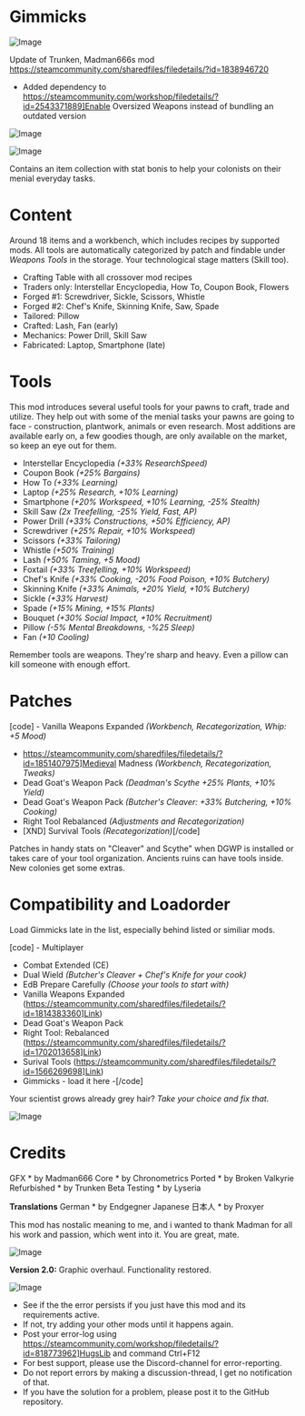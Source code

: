 # Gimmicks

![Image](https://i.imgur.com/buuPQel.png)

Update of Trunken, Madman666s mod
https://steamcommunity.com/sharedfiles/filedetails/?id=1838946720

- Added dependency to https://steamcommunity.com/workshop/filedetails/?id=2543371889]Enable Oversized Weapons instead of bundling an outdated version 

![Image](https://i.imgur.com/pufA0kM.png)

	
![Image](https://i.imgur.com/Z4GOv8H.png)


Contains an item collection with stat bonis to help your colonists on their menial everyday tasks.

# Content


Around 18 items and a workbench, which includes recipes by supported mods. All tools are automatically categorized by patch and findable under *Weapons  Tools* in the storage. Your technological stage matters (Skill too). 

 - Crafting Table with all crossover mod recipes
 - Traders only: Interstellar Encyclopedia, How To, Coupon Book, Flowers
 - Forged #1: Screwdriver, Sickle, Scissors, Whistle
 - Forged #2: Chef's Knife, Skinning Knife, Saw, Spade
 - Tailored: Pillow
 - Crafted: Lash, Fan (early)
 - Mechanics: Power Drill, Skill Saw
 - Fabricated: Laptop, Smartphone (late)

# Tools


This mod introduces several useful tools for your pawns to craft, trade and utilize. They help out with some of the menial tasks your pawns are going to face - construction, plantwork, animals or even research. Most additions are available early on, a few goodies though, are only available on the market, so keep an eye out for them. 

 - Interstellar Encyclopedia *(+33% ResearchSpeed)*
 - Coupon Book *(+25% Bargains)*
 - How To *(+33% Learning)*
 - Laptop *(+25% Research, +10% Learning)*
 - Smartphone *(+20% Workspeed, +10% Learning, -25% Stealth)*
 - Skill Saw *(2x Treefelling, -25% Yield, Fast, AP)*
 - Power Drill  *(+33% Constructions, +50% Efficiency, AP)*
 - Screwdriver *(+25% Repair, +10% Workspeed)*
 - Scissors *(+33% Tailoring)*
 - Whistle *(+50% Training)*
 - Lash *(+50% Taming, +5 Mood)*
 - Foxtail *(+33% Treefelling, +10% Workspeed)*
 - Chef's Knife *(+33% Cooking, -20% Food Poison, +10% Butchery)*
 - Skinning Knife *(+33% Animals, +20% Yield, +10% Butchery)*
 - Sickle *(+33% Harvest)*
 - Spade *(+15% Mining, +15% Plants)*
 - Bouquet *(+30% Social Impact, +10% Recruitment)*
 - Pillow *(-5% Mental Breakdowns, -%25 Sleep)*
 - Fan *(+10 Cooling)*

Remember tools are weapons. They're sharp and heavy. Even a pillow can kill someone with enough effort.

# Patches


[code] - Vanilla Weapons Expanded *(Workbench, Recategorization, Whip: +5 Mood)*
 - https://steamcommunity.com/sharedfiles/filedetails/?id=1851407975]Medieval Madness *(Workbench, Recategorization, Tweaks)*
 - Dead Goat's Weapon Pack *(Deadman's Scythe +25% Plants, +10% Yield)*
 - Dead Goat's Weapon Pack *(Butcher's Cleaver: +33% Butchering, +10% Cooking)*
 - Right Tool Rebalanced *(Adjustments and Recategorization)*
 - [XND] Survival Tools *(Recategorization)*[/code]

Patches in handy stats on "Cleaver" and Scythe" when DGWP is installed or takes care of your tool organization. Ancients ruins can have tools inside. New colonies get some extras.

# Compatibility and Loadorder


Load Gimmicks late in the list, especially behind listed or similiar mods.

[code] - Multiplayer
 - Combat Extended (CE)
 - Dual Wield *(Butcher's Cleaver + Chef's Knife for your cook)*
 - EdB Prepare Carefully *(Choose your tools to start with)*
 - Vanilla Weapons Expanded (https://steamcommunity.com/sharedfiles/filedetails/?id=1814383360]Link)
 - Dead Goat's Weapon Pack
 - Right Tool: Rebalanced (https://steamcommunity.com/sharedfiles/filedetails/?id=1702013658]Link)
 - Surival Tools  (https://steamcommunity.com/sharedfiles/filedetails/?id=1566269698]Link)
 - Gimmicks - load it here -[/code]

Your scientist grows already grey hair? *Take your choice and fix that.*

![Image](https://i.imgur.com/e3tFOyJ.png)


# Credits

GFX * by Madman666
Core * by Chronometrics
Ported * by Broken Valkyrie
Refurbished * by Trunken
Beta Testing * by Lyseria

**Translations**
German * by Endgegner
Japanese 日本人 * by Proxyer

This mod has nostalic meaning to me, and i wanted to thank Madman for all his work and passion, which went into it. You are great, mate.

![Image](https://i.ibb.co/zQ824Lq/Steam-Workshop-Food-Bar-LAST.png)


**Version 2.0:** Graphic overhaul. Functionality restored.


![Image](https://i.imgur.com/PwoNOj4.png)



-  See if the the error persists if you just have this mod and its requirements active.
-  If not, try adding your other mods until it happens again.
-  Post your error-log using https://steamcommunity.com/workshop/filedetails/?id=818773962]HugsLib and command Ctrl+F12
-  For best support, please use the Discord-channel for error-reporting.
-  Do not report errors by making a discussion-thread, I get no notification of that.
-  If you have the solution for a problem, please post it to the GitHub repository.



